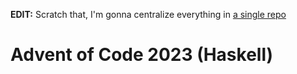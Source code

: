 **EDIT:** Scratch that, I'm gonna centralize everything in [a single repo](https://github.com/Mouradif/Advent-of-Code)

# Advent of Code 2023 (Haskell)
